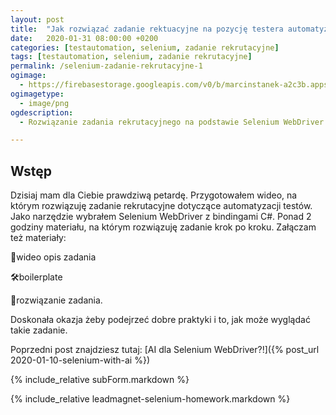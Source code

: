 ```yaml
---
layout: post
title:  "Jak rozwiązać zadanie rektuacyjne na pozycję testera automatyzującego?"
date:   2020-01-31 08:00:00 +0200
categories: [testautomation, selenium, zadanie rekrutacyjne]
tags: [testautomation, selenium, zadanie rekrutacyjne]
permalink: /selenium-zadanie-rekrutacyjne-1
ogimage:
  - https://firebasestorage.googleapis.com/v0/b/marcinstanek-a2c3b.appspot.com/o/selenium-zadanie-rekrutacyjne-1%2FScreenshot%202020-02-13%20at%2011.11.06.png?alt=media&token=c5906f21-2f4a-4a46-b825-562e5e50fb53
ogimagetype:
  - image/png
ogdescription:
  - Rozwiązanie zadania rekrutacyjnego na podstawie Selenium WebDriver

---
```


## Wstęp

Dzisiaj mam dla Ciebie prawdziwą petardę. Przygotowałem wideo, na którym rozwiązuję zadanie rekrutacyjne dotyczące automatyzacji testów. Jako narzędzie wybrałem Selenium WebDriver z bindingami C#. Ponad 2 godziny materiału, na którym rozwiązuję zadanie krok po kroku. Załączam też materiały:

🔬wideo opis zadania

🛠boilerplate

🧪rozwiązanie zadania.

Doskonała okazja żeby podejrzeć dobre praktyki i to, jak może wyglądać takie zadanie.

Poprzedni post znajdziesz tutaj: [AI dla Selenium WebDriver?!]({% post_url 2020-01-10-selenium-with-ai %})

{% include_relative subForm.markdown %}

{% include_relative leadmagnet-selenium-homework.markdown %}

